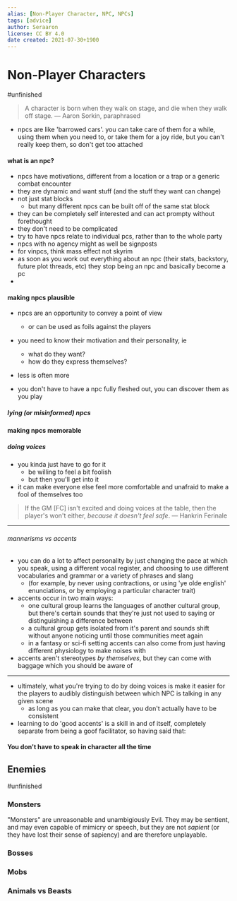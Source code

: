 ```yaml
---
alias: [Non-Player Character, NPC, NPCs]
tags: [advice]
author: Seraaron
license: CC BY 4.0
date created: 2021-07-30+1900
---
```


# Non-Player Characters
#unfinished 
> A character is born when they walk on stage, and die when they walk off stage.
> — Aaron Sorkin, paraphrased

- npcs are like 'barrowed cars'. you can take care of them for a while, using them when you need to, or take them for a joy ride, but you can't really keep them, so don't get too attached

#### what is an npc?

- npcs have motivations, different from a location or a trap or a generic combat encounter
- they are dynamic and want stuff (and the stuff they want can change)
- not just stat blocks
	- but many different npcs can be built off of the same stat block
- they can be completely self interested and can act prompty without forethought
- they don't need to be complicated
- try to have npcs relate to individual pcs, rather than to the whole party
- npcs with no agency might as well be signposts
- for vinpcs, think mass effect not skyrim
- as soon as you work out everything about an npc (their stats, backstory, future plot threads, etc) they stop being an npc and basically become a pc
- 
#### making npcs plausible
- npcs are an opportunity to convey a point of view
	- or can be used as foils against the players
- you need to know their motivation and their personality, ie
	- what do they want?
	- how do they express themselves?
- less is often more 

- you don't have to have a npc fully fleshed out, you can discover them as you play

##### lying (or misinformed) npcs 

#### making npcs memorable

##### doing voices
- you kinda just have to go for it
	- be willing to feel a bit foolish
	- but then you'll get into it
- it can make everyone else feel more comfortable and unafraid to make a fool of themselves too

> If the GM \[FC\] isn't excited and doing voices at the table, then the player's won't either, *because it doesn't feel safe*.
> — Hankrin Ferinale

---

###### mannerisms vs accents

- you can do a lot to affect personality by just changing the pace at which you speak, using a different vocal register, and choosing to use different vocabularies and grammar or a variety of phrases and slang
	- (for example, by never using contractions, or using 'ye olde english' enunciations, or by employing a particular character trait)
- accents occur in two main ways:
	- one cultural group learns the languages of another cultural group, but there's certain sounds that they're just not used to saying or distinguishing a difference between
	- a cultural group gets isolated from it's parent and sounds shift without anyone noticing until those communities meet again
	- in a fantasy or sci-fi setting accents can also come from just having different physiology to make noises with
- accents aren't stereotypes *by themselves*, but they can come with baggage which you should be aware of

---

- ultimately, what you're trying to do by doing voices is make it easier for the players to audibly distinguish between which NPC is talking in any given scene
	- as long as you can make that clear, you don't actually have to be consistent
- learning to do 'good accents' is a skill in and of itself, completely separate from being a goof facilitator, so having said that:

#### You don't have to speak in character all the time

## Enemies
#unfinished 
### Monsters

"Monsters" are unreasonable and unambigiously Evil. They may be sentient, and may even capable of mimicry or speech, but they are not *sapient* (or they have lost their sense of sapiency) and are therefore unplayable.   

### Bosses

### Mobs

### Animals vs Beasts